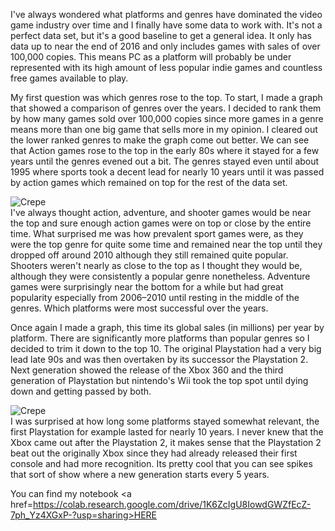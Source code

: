 I've always wondered what platforms and genres have dominated the video game industry over time and I finally have some data to work with. It's not a perfect data set, but it's a good baseline to get a general idea. It only has data up to near the end of 2016 and only includes games with sales of over 100,000 copies. This means PC as a platform will probably be under represented with its high amount of less popular indie games and countless free games available to play.

My first question was which genres rose to the top. To start, I made a graph that showed a comparison of genres over the years. I decided to rank them by how many games sold over 100,000 copies since more games in a genre means more than one big game that sells more in my opinion. I cleared out the lower ranked genres to make the graph come out better. We can see that Action games rose to the top in the early 80s where it stayed for a few years until the genres evened out a bit. The genres stayed even until about 1995 where sports took a decent lead for nearly 10 years until it was passed by action games which remained on top for the rest of the data set.

![Crepe](https://cdn-images-1.medium.com/max/800/1*Q5zBl-UCfqqLFb6FPPZjJQ.png)
<br>
I've always thought action, adventure, and shooter games would be near the top and sure enough action games were on top or close by the entire time. What surprised me was how prevalent sport games were, as they were the top genre for quite some time and remained near the top until they dropped off around 2010 although they still remained quite popular. Shooters weren't nearly as close to the top as I thought they would be, although they were consistently a popular genre nonetheless. Adventure games were surprisingly near the bottom for a while but had great popularity especially from 2006–2010 until resting in the middle of the genres.
Which platforms were most successful over the years.

Once again I made a graph, this time its global sales (in millions) per year by platform. There are significantly more platforms than popular genres so I decided to trim it down to the top 10. The original Playstation had a very big lead late 90s and was then overtaken by its successor the Playstation 2. Next generation showed the release of the Xbox 360 and the third generation of Playstation but nintendo's Wii took the top spot until dying down and getting passed by both.

![Crepe](https://cdn-images-1.medium.com/max/800/1*qwzEuAYGf4TkzcshGtvRVw.png)
<br>
I was surprised at how long some platforms stayed somewhat relevant, the first Playstation for example lasted for nearly 10 years. I never knew that the Xbox came out after the Playstation 2, it makes sense that the Playstation 2 beat out the originally Xbox since they had already released their first console and had more recognition. Its pretty cool that you can see spikes that sort of show where a new generation starts every 5 years.

You can find my notebook <a href=https://colab.research.google.com/drive/1K6ZcIgU8IowdGWZfEcZ-7ph_Yz4XGxP-?usp=sharing>HERE</a>    

